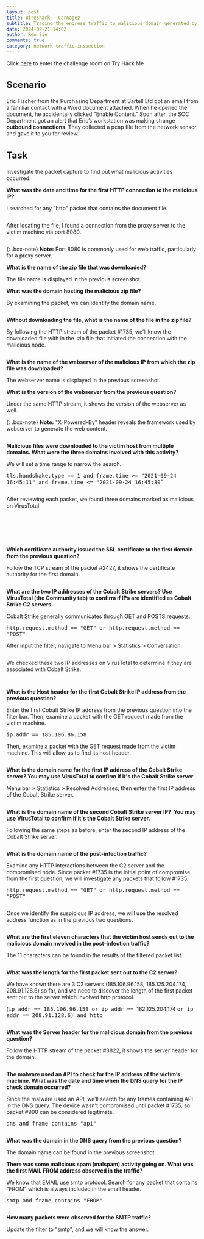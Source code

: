 ```yaml
---
layout: post
title: Wireshark - Carnagez
subtitle: Tracing the engress traffic to malicious domain generated by malware with Wireshark
date: 2024-09-21 14:02
author: Ren Sie
comments: true
category: network-traffic-inspection
---
```

<!-- wp:paragraph {"fontSize":"small"} -->
<p class="has-small-font-size">Click <a href="https://tryhackme.com/r/room/c2carnage">here</a> to enter the challenge room on Try Hack Me</p>
<!-- /wp:paragraph -->

<!-- wp:heading {"style":{"typography":{"fontSize":"1.5rem"}}} -->
<h2 class="wp-block-heading" style="font-size:1.5rem">Scenario</h2>
<!-- /wp:heading -->

<!-- wp:paragraph {"align":"justify","fontSize":"small"} -->
<p class="has-text-align-justify has-small-font-size">Eric Fischer from the Purchasing Department at Bartell Ltd got an email from a familiar contact with a Word document attached. When he opened the document, he accidentally clicked "Enable Content." Soon after, the SOC Department got an alert that Eric’s workstation was making strange <strong>outbound connections</strong>. They collected a pcap file from the network sensor and gave it to you for review.</p>
<!-- /wp:paragraph -->

<!-- wp:heading {"style":{"typography":{"fontSize":"1.5rem"}}} -->
<h2 class="wp-block-heading" style="font-size:1.5rem">Task</h2>
<!-- /wp:heading -->

<!-- wp:paragraph {"align":"justify","fontSize":"small"} -->
<p class="has-text-align-justify has-small-font-size">Investigate the packet capture to find out what malicious activities occurred.</p>
<!-- /wp:paragraph -->

<!-- wp:paragraph {"align":"justify","fontSize":"small"} -->
<p class="has-text-align-justify has-small-font-size"><strong>What was the date and time for the first HTTP connection to the malicious IP?</strong></p>
<!-- /wp:paragraph -->

<!-- wp:paragraph {"fontSize":"small"} -->
<p class="has-small-font-size">I searched for any "http" packet that contains the document file.</p>
<!-- /wp:paragraph -->

<!-- wp:image {"id":1397,"sizeSlug":"large","linkDestination":"media"} -->
<figure class="wp-block-image size-large"><a href="https://1earnwithren.wordpress.com/wp-content/uploads/2024/09/image-499.png"><img src="https://1earnwithren.wordpress.com/wp-content/uploads/2024/09/image-499.png?w=945" alt="" class="wp-image-1397" /></a></figure>
<!-- /wp:image -->

<!-- wp:paragraph {"align":"justify","fontSize":"small"} -->
<p class="has-text-align-justify has-small-font-size">After locating the file, I found a connection from the proxy server to the victim machine via port 8080.</p>
<!-- /wp:paragraph -->

<!-- wp:image {"id":1399,"sizeSlug":"large","linkDestination":"media"} -->
<figure class="wp-block-image size-large"><a href="https://1earnwithren.wordpress.com/wp-content/uploads/2024/09/image-500.png"><img src="https://1earnwithren.wordpress.com/wp-content/uploads/2024/09/image-500.png?w=945" alt="" class="wp-image-1399" /></a></figure>
<!-- /wp:image -->

{: .box-note}
**Note:** Port 8080 is commonly used for web traffic, particularly for a proxy server.

<!-- wp:paragraph {"fontSize":"small"} -->
<p class="has-small-font-size"><strong>What is the name of the zip file that was downloaded?</strong></p>
<!-- /wp:paragraph -->

<!-- wp:paragraph {"fontSize":"small"} -->
<p class="has-small-font-size">The file name is displayed in the previous screenshot.</p>
<!-- /wp:paragraph -->

<!-- wp:paragraph {"fontSize":"small"} -->
<p class="has-small-font-size"><strong>What was the domain hosting the malicious zip file?</strong></p>
<!-- /wp:paragraph -->

<!-- wp:paragraph {"fontSize":"small"} -->
<p class="has-small-font-size">By examining the packet, we can identify the domain name.</p>
<!-- /wp:paragraph -->

<!-- wp:image {"id":1401,"sizeSlug":"large","linkDestination":"media"} -->
<figure class="wp-block-image size-large"><a href="https://1earnwithren.wordpress.com/wp-content/uploads/2024/09/image-501.png"><img src="https://1earnwithren.wordpress.com/wp-content/uploads/2024/09/image-501.png?w=945" alt="" class="wp-image-1401" /></a></figure>
<!-- /wp:image -->

<!-- wp:paragraph {"fontSize":"small"} -->
<p class="has-small-font-size"><strong>Without downloading the file, what is the name of the file in the zip file?</strong></p>
<!-- /wp:paragraph -->

<!-- wp:paragraph {"align":"justify","fontSize":"small"} -->
<p class="has-text-align-justify has-small-font-size">By following the HTTP stream of the packet #1735, we’ll know the downloaded file with in the .zip file that initiated the connection with the malicious node.</p>
<!-- /wp:paragraph -->

<!-- wp:image {"id":1403,"sizeSlug":"large","linkDestination":"media"} -->
<figure class="wp-block-image size-large"><a href="https://1earnwithren.wordpress.com/wp-content/uploads/2024/09/image-502.png"><img src="https://1earnwithren.wordpress.com/wp-content/uploads/2024/09/image-502.png?w=945" alt="" class="wp-image-1403" /></a></figure>
<!-- /wp:image -->

<!-- wp:paragraph {"fontSize":"small"} -->
<p class="has-small-font-size"><strong>What is the name of the webserver of the malicious IP from which the zip file was</strong> <strong>downloaded?</strong></p>
<!-- /wp:paragraph -->

<!-- wp:paragraph {"fontSize":"small"} -->
<p class="has-small-font-size">The webserver name is displayed in the previous screenshot.</p>
<!-- /wp:paragraph -->

<!-- wp:paragraph {"align":"justify","fontSize":"small"} -->
<p class="has-text-align-justify has-small-font-size"><strong>What is the version of the webserver from the previous question?</strong></p>
<!-- /wp:paragraph -->

<!-- wp:paragraph {"align":"justify","fontSize":"small"} -->
<p class="has-text-align-justify has-small-font-size">Under the same HTTP stream, it shows the version of the webserver as well.</p>
<!-- /wp:paragraph -->

{: .box-note}
**Note:** "X-Powered-By" header reveals the framework used by webserver to generate the web content.

<!-- wp:image {"id":1405,"sizeSlug":"large","linkDestination":"media"} -->
<figure class="wp-block-image size-large"><a href="https://1earnwithren.wordpress.com/wp-content/uploads/2024/09/image-503.png"><img src="https://1earnwithren.wordpress.com/wp-content/uploads/2024/09/image-503.png?w=945" alt="" class="wp-image-1405" /></a></figure>
<!-- /wp:image -->

<!-- wp:paragraph {"align":"justify","fontSize":"small"} -->
<p class="has-text-align-justify has-small-font-size"><strong>Malicious files were downloaded to the victim host from multiple domains. What were the three domains involved with this activity?</strong></p>
<!-- /wp:paragraph -->

<!-- wp:paragraph {"fontSize":"small"} -->
<p class="has-small-font-size">We will set a time range to narrow the search.</p>
<!-- /wp:paragraph -->

<!-- wp:paragraph {"align":"justify","backgroundColor":"tertiary","fontSize":"small"} -->
<p class="has-text-align-justify has-tertiary-background-color has-background has-small-font-size"><kbd>tls.handshake.type == 1 and frame.time &gt;= "2021-09-24 16:45:11" and frame.time &lt;= "2021-09-24 16:45:30</kbd>"</p>
<!-- /wp:paragraph -->

<!-- wp:image {"id":1408,"sizeSlug":"large","linkDestination":"media"} -->
<figure class="wp-block-image size-large"><a href="https://1earnwithren.wordpress.com/wp-content/uploads/2024/09/image-504.png"><img src="https://1earnwithren.wordpress.com/wp-content/uploads/2024/09/image-504.png?w=945" alt="" class="wp-image-1408" /></a></figure>
<!-- /wp:image -->

<!-- wp:paragraph {"fontSize":"small"} -->
<p class="has-small-font-size">After reviewing each packet, we found three domains marked as malicious on VirusTotal.</p>
<!-- /wp:paragraph -->

<!-- wp:image {"id":1410,"sizeSlug":"large","linkDestination":"none"} -->
<figure class="wp-block-image size-large"><img src="https://1earnwithren.wordpress.com/wp-content/uploads/2024/09/image-505.png?w=945" alt="" class="wp-image-1410" /></figure>
<!-- /wp:image -->

<!-- wp:image {"id":1412,"sizeSlug":"large","linkDestination":"media"} -->
<figure class="wp-block-image size-large"><a href="https://1earnwithren.wordpress.com/wp-content/uploads/2024/09/image-506.png"><img src="https://1earnwithren.wordpress.com/wp-content/uploads/2024/09/image-506.png?w=1024" alt="" class="wp-image-1412" /></a></figure>
<!-- /wp:image -->

<!-- wp:image {"id":1413,"sizeSlug":"large","linkDestination":"media"} -->
<figure class="wp-block-image size-large"><a href="https://1earnwithren.wordpress.com/wp-content/uploads/2024/09/image-507.png"><img src="https://1earnwithren.wordpress.com/wp-content/uploads/2024/09/image-507.png?w=945" alt="" class="wp-image-1413" /></a></figure>
<!-- /wp:image -->

<!-- wp:image {"id":1414,"sizeSlug":"large","linkDestination":"none"} -->
<figure class="wp-block-image size-large"><img src="https://1earnwithren.wordpress.com/wp-content/uploads/2024/09/image-508.png?w=1024" alt="" class="wp-image-1414" /></figure>
<!-- /wp:image -->

<!-- wp:image {"id":1415,"sizeSlug":"large","linkDestination":"none"} -->
<figure class="wp-block-image size-large"><img src="https://1earnwithren.wordpress.com/wp-content/uploads/2024/09/image-509.png?w=945" alt="" class="wp-image-1415" /></figure>
<!-- /wp:image -->

<!-- wp:image {"id":1417,"sizeSlug":"large","linkDestination":"none"} -->
<figure class="wp-block-image size-large"><img src="https://1earnwithren.wordpress.com/wp-content/uploads/2024/09/image-510.png?w=1024" alt="" class="wp-image-1417" /></figure>
<!-- /wp:image -->

<!-- wp:paragraph {"align":"justify","fontSize":"small"} -->
<p class="has-text-align-justify has-small-font-size"><strong>Which certificate authority issued the SSL certificate to the first domain from the previous question?</strong></p>
<!-- /wp:paragraph -->

<!-- wp:paragraph {"align":"justify","fontSize":"small"} -->
<p class="has-text-align-justify has-small-font-size">Follow the TCP stream of the packet #2427, it shows the certificate authority for the first domain.</p>
<!-- /wp:paragraph -->

<!-- wp:image {"id":1418,"sizeSlug":"large","linkDestination":"media"} -->
<figure class="wp-block-image size-large"><a href="https://1earnwithren.wordpress.com/wp-content/uploads/2024/09/image-511.png"><img src="https://1earnwithren.wordpress.com/wp-content/uploads/2024/09/image-511.png?w=945" alt="" class="wp-image-1418" /></a></figure>
<!-- /wp:image -->

<!-- wp:paragraph {"align":"justify","fontSize":"small"} -->
<p class="has-text-align-justify has-small-font-size"><strong>What are the two IP addresses of the Cobalt Strike servers? Use VirusTotal (the Community tab) to confirm if IPs are identified as Cobalt Strike C2 servers.</strong></p>
<!-- /wp:paragraph -->

<!-- wp:paragraph {"fontSize":"small"} -->
<p class="has-small-font-size">Cobalt Strike generally communicates through GET and POSTS requests.</p>
<!-- /wp:paragraph -->

<!-- wp:paragraph {"align":"justify","backgroundColor":"tertiary","fontSize":"small"} -->
<p class="has-text-align-justify has-tertiary-background-color has-background has-small-font-size"><kbd>http.request.method == "GET" or http.request.method == "POST"</kbd></p>
<!-- /wp:paragraph -->

<!-- wp:paragraph {"fontSize":"small"} -->
<p class="has-small-font-size">After input the filter, navigate to Menu bar &gt; Statistics &gt; Conversation</p>
<!-- /wp:paragraph -->

<!-- wp:image {"id":1421,"sizeSlug":"large","linkDestination":"media"} -->
<figure class="wp-block-image size-large"><a href="https://1earnwithren.wordpress.com/wp-content/uploads/2024/09/image-512.png"><img src="https://1earnwithren.wordpress.com/wp-content/uploads/2024/09/image-512.png?w=967" alt="" class="wp-image-1421" /></a></figure>
<!-- /wp:image -->

<!-- wp:paragraph {"align":"justify","fontSize":"small"} -->
<p class="has-text-align-justify has-small-font-size">We checked these two IP addresses on VirusTotal to determine if they are associated with Cobalt Strike.</p>
<!-- /wp:paragraph -->

<!-- wp:image {"id":1423,"sizeSlug":"large","linkDestination":"media"} -->
<figure class="wp-block-image size-large"><a href="https://1earnwithren.wordpress.com/wp-content/uploads/2024/09/image-513.png"><img src="https://1earnwithren.wordpress.com/wp-content/uploads/2024/09/image-513.png?w=945" alt="" class="wp-image-1423" /></a></figure>
<!-- /wp:image -->

<!-- wp:image {"id":1424,"sizeSlug":"large","linkDestination":"media"} -->
<figure class="wp-block-image size-large"><a href="https://1earnwithren.wordpress.com/wp-content/uploads/2024/09/image-514.png"><img src="https://1earnwithren.wordpress.com/wp-content/uploads/2024/09/image-514.png?w=1024" alt="" class="wp-image-1424" /></a></figure>
<!-- /wp:image -->

<!-- wp:paragraph {"fontSize":"small"} -->
<p class="has-small-font-size"><strong>What is the Host header for the first Cobalt Strike IP address from the previous question?</strong></p>
<!-- /wp:paragraph -->

<!-- wp:paragraph {"align":"justify","fontSize":"small"} -->
<p class="has-text-align-justify has-small-font-size">Enter the first Cobalt Strike IP address from the previous question into the filter bar. Then, examine a packet with the GET request made from the victim machine.</p>
<!-- /wp:paragraph -->

<!-- wp:paragraph {"align":"justify","backgroundColor":"tertiary","fontSize":"small"} -->
<p class="has-text-align-justify has-tertiary-background-color has-background has-small-font-size"><kbd>ip.addr == 185.106.86.158</kbd></p>
<!-- /wp:paragraph -->

<!-- wp:paragraph {"align":"justify","fontSize":"small"} -->
<p class="has-text-align-justify has-small-font-size">Then, examine a packet with the GET request made from the victim machine. This will allow us to find its host header.</p>
<!-- /wp:paragraph -->

<!-- wp:image {"id":1428,"sizeSlug":"large","linkDestination":"media"} -->
<figure class="wp-block-image size-large"><a href="https://1earnwithren.wordpress.com/wp-content/uploads/2024/09/image-515.png"><img src="https://1earnwithren.wordpress.com/wp-content/uploads/2024/09/image-515.png?w=945" alt="" class="wp-image-1428" /></a></figure>
<!-- /wp:image -->

<!-- wp:paragraph {"fontSize":"small"} -->
<p class="has-small-font-size"><strong>What is the domain name for the first IP address of the Cobalt Strike server? You may use VirusTotal to confirm if it's the Cobalt Strike server</strong></p>
<!-- /wp:paragraph -->

<!-- wp:paragraph {"fontSize":"small"} -->
<p class="has-small-font-size">Menu bar &gt; Statistics &gt; Resolved Addresses, then enter  the first IP address of the Cobalt Strike server.</p>
<!-- /wp:paragraph -->

<!-- wp:image {"id":1431,"sizeSlug":"large","linkDestination":"media"} -->
<figure class="wp-block-image size-large"><a href="https://1earnwithren.wordpress.com/wp-content/uploads/2024/09/image-516.png"><img src="https://1earnwithren.wordpress.com/wp-content/uploads/2024/09/image-516.png?w=1024" alt="" class="wp-image-1431" /></a></figure>
<!-- /wp:image -->

<!-- wp:paragraph {"fontSize":"small"} -->
<p class="has-small-font-size"><strong>What is the domain name of the second Cobalt Strike server IP?&nbsp; You may use VirusTotal to confirm if it's the Cobalt Strike server.</strong></p>
<!-- /wp:paragraph -->

<!-- wp:paragraph {"align":"justify","fontSize":"small"} -->
<p class="has-text-align-justify has-small-font-size">Following the same steps as before, enter the second IP address of the Cobalt Strike server.</p>
<!-- /wp:paragraph -->

<!-- wp:image {"id":1432,"sizeSlug":"large","linkDestination":"media"} -->
<figure class="wp-block-image size-large"><a href="https://1earnwithren.wordpress.com/wp-content/uploads/2024/09/image-517.png"><img src="https://1earnwithren.wordpress.com/wp-content/uploads/2024/09/image-517.png?w=945" alt="" class="wp-image-1432" /></a></figure>
<!-- /wp:image -->

<!-- wp:paragraph {"fontSize":"small"} -->
<p class="has-small-font-size"><strong>What is the domain name of the post-infection traffic?</strong></p>
<!-- /wp:paragraph -->

<!-- wp:paragraph {"align":"justify","fontSize":"small"} -->
<p class="has-text-align-justify has-small-font-size">Examine any HTTP interactions between the C2 server and the compromised node. Since packet #1735 is the initial point of compromise from the first question, we will investigate any packets that follow #1735.</p>
<!-- /wp:paragraph -->

<!-- wp:paragraph {"backgroundColor":"tertiary","fontSize":"small"} -->
<p class="has-tertiary-background-color has-background has-small-font-size"><kbd>http.request.method == "GET" or http.request.method == "POST"</kbd></p>
<!-- /wp:paragraph -->

<!-- wp:image {"id":1434,"sizeSlug":"large","linkDestination":"media"} -->
<figure class="wp-block-image size-large"><a href="https://1earnwithren.wordpress.com/wp-content/uploads/2024/09/image-518.png"><img src="https://1earnwithren.wordpress.com/wp-content/uploads/2024/09/image-518.png?w=945" alt="" class="wp-image-1434" /></a></figure>
<!-- /wp:image -->

<!-- wp:paragraph {"fontSize":"small"} -->
<p class="has-small-font-size">Once we identify the suspicious IP address, we will use the resolved address function as in the previous two questions.</p>
<!-- /wp:paragraph -->

<!-- wp:image {"id":1437,"sizeSlug":"large","linkDestination":"none"} -->
<figure class="wp-block-image size-large"><img src="https://1earnwithren.wordpress.com/wp-content/uploads/2024/09/image-519.png?w=945" alt="" class="wp-image-1437" /></figure>
<!-- /wp:image -->

<!-- wp:paragraph {"fontSize":"small"} -->
<p class="has-small-font-size"><strong>What are the first eleven characters that the victim host sends out to the malicious domain involved in the post-infection traffic?</strong></p>
<!-- /wp:paragraph -->

<!-- wp:paragraph {"align":"justify","fontSize":"small"} -->
<p class="has-text-align-justify has-small-font-size">The 11 characters can be found in the results of the filtered packet list.</p>
<!-- /wp:paragraph -->

<!-- wp:image {"id":1439,"sizeSlug":"large","linkDestination":"media"} -->
<figure class="wp-block-image size-large"><a href="https://1earnwithren.wordpress.com/wp-content/uploads/2024/09/image-520.png"><img src="https://1earnwithren.wordpress.com/wp-content/uploads/2024/09/image-520.png?w=945" alt="" class="wp-image-1439" /></a></figure>
<!-- /wp:image -->

<!-- wp:paragraph {"fontSize":"small"} -->
<p class="has-small-font-size"><strong>What was the length for the first packet sent out to the C2 server?</strong></p>
<!-- /wp:paragraph -->

<!-- wp:paragraph {"align":"justify","fontSize":"small"} -->
<p class="has-text-align-justify has-small-font-size">We have known there are 3 C2 servers (185.106.96.158, 185.125.204.174, 208.91.128.6) so far, and we need to discover the length of the first packet sent out to the server which involved http protocol.</p>
<!-- /wp:paragraph -->

<!-- wp:paragraph {"backgroundColor":"tertiary","fontSize":"small"} -->
<p class="has-tertiary-background-color has-background has-small-font-size">(<kbd>ip addr == 185.106.96.158 or ip addr == </kbd>182.125.204.174 <kbd>or ip addr == 208.91.128.6) and http</kbd></p>
<!-- /wp:paragraph -->

<!-- wp:image {"id":1443,"sizeSlug":"large","linkDestination":"media"} -->
<figure class="wp-block-image size-large"><a href="https://1earnwithren.wordpress.com/wp-content/uploads/2024/09/image-521.png"><img src="https://1earnwithren.wordpress.com/wp-content/uploads/2024/09/image-521.png?w=945" alt="" class="wp-image-1443" /></a></figure>
<!-- /wp:image -->

<!-- wp:paragraph {"fontSize":"small"} -->
<p class="has-small-font-size"><strong>What was the Server header for the malicious domain from the previous question?</strong></p>
<!-- /wp:paragraph -->

<!-- wp:paragraph {"align":"justify","fontSize":"small"} -->
<p class="has-text-align-justify has-small-font-size">Follow the HTTP stream of the packet #3822, it shows the server header for the domain.</p>
<!-- /wp:paragraph -->

<!-- wp:image {"id":1444,"sizeSlug":"large","linkDestination":"media"} -->
<figure class="wp-block-image size-large"><a href="https://1earnwithren.wordpress.com/wp-content/uploads/2024/09/image-522.png"><img src="https://1earnwithren.wordpress.com/wp-content/uploads/2024/09/image-522.png?w=945" alt="" class="wp-image-1444" /></a></figure>
<!-- /wp:image -->

<!-- wp:paragraph {"align":"justify","fontSize":"small"} -->
<p class="has-text-align-justify has-small-font-size"><strong>The malware used an API to check for the IP address of the victim’s machine. What was the date and time when the DNS query for the IP check domain occurred?</strong></p>
<!-- /wp:paragraph -->

<!-- wp:paragraph {"align":"justify","fontSize":"small"} -->
<p class="has-text-align-justify has-small-font-size">Since the malware used an API, we’ll search for any frames containing API in the DNS query. The device wasn't compromised until packet #1735, so packet #990 can be considered legitimate.</p>
<!-- /wp:paragraph -->

<!-- wp:paragraph {"align":"justify","backgroundColor":"tertiary","fontSize":"small"} -->
<p class="has-text-align-justify has-tertiary-background-color has-background has-small-font-size"><kbd>dns and frame contains "api"</kbd></p>
<!-- /wp:paragraph -->

<!-- wp:image {"id":1445,"sizeSlug":"large","linkDestination":"media"} -->
<figure class="wp-block-image size-large"><a href="https://1earnwithren.wordpress.com/wp-content/uploads/2024/09/image-523.png"><img src="https://1earnwithren.wordpress.com/wp-content/uploads/2024/09/image-523.png?w=945" alt="" class="wp-image-1445" /></a></figure>
<!-- /wp:image -->

<!-- wp:paragraph {"fontSize":"small"} -->
<p class="has-small-font-size"><strong>What was the domain in the DNS query from the previous question?</strong></p>
<!-- /wp:paragraph -->

<!-- wp:paragraph {"fontSize":"small"} -->
<p class="has-small-font-size">The domain name can be found in the previous screenshot.</p>
<!-- /wp:paragraph -->

<!-- wp:paragraph {"align":"justify","fontSize":"small"} -->
<p class="has-text-align-justify has-small-font-size"><strong>There was some malicious spam (malspam) activity going on. What was the first MAIL FROM address observed in the traffic?</strong></p>
<!-- /wp:paragraph -->

<!-- wp:paragraph {"align":"justify","fontSize":"small"} -->
<p class="has-text-align-justify has-small-font-size">We know that EMAIL use smtp protocol. Search for any packet that contains “FROM” which is always included in the email header.</p>
<!-- /wp:paragraph -->

<!-- wp:paragraph {"align":"justify","backgroundColor":"tertiary","fontSize":"small"} -->
<p class="has-text-align-justify has-tertiary-background-color has-background has-small-font-size"><kbd>smtp and frame contains "FROM"</kbd></p>
<!-- /wp:paragraph -->

<!-- wp:image {"id":1447,"sizeSlug":"large","linkDestination":"media"} -->
<figure class="wp-block-image size-large"><a href="https://1earnwithren.wordpress.com/wp-content/uploads/2024/09/image-524.png"><img src="https://1earnwithren.wordpress.com/wp-content/uploads/2024/09/image-524.png?w=945" alt="" class="wp-image-1447" /></a></figure>
<!-- /wp:image -->

<!-- wp:paragraph {"fontSize":"small"} -->
<p class="has-small-font-size"><strong>How many packets were observed for the SMTP traffic?</strong></p>
<!-- /wp:paragraph -->

<!-- wp:paragraph {"fontSize":"small"} -->
<p class="has-small-font-size">Update the filter to "smtp", and we will know the answer.</p>
<!-- /wp:paragraph -->

<!-- wp:image {"id":1449,"sizeSlug":"large","linkDestination":"media"} -->
<figure class="wp-block-image size-large"><a href="https://1earnwithren.wordpress.com/wp-content/uploads/2024/09/image-525.png"><img src="https://1earnwithren.wordpress.com/wp-content/uploads/2024/09/image-525.png?w=945" alt="" class="wp-image-1449" /></a></figure>
<!-- /wp:image -->

